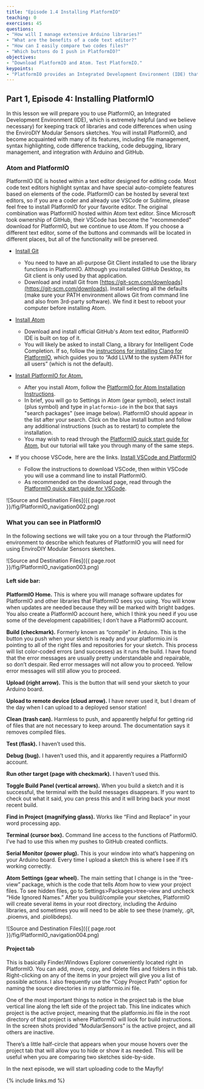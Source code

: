 ```yaml
---
title: "Episode 1.4 Installing PlatformIO"
teaching: 0
exercises: 45
questions:
- "How will I manage extensive Arduino libraries?"
- "What are the benefits of a code text editor?"
- "How can I easily compare two codes files?"
- "Which buttons do I push in PlatformIO?"
objectives:
- "Download PlatformIO and Atom. Test PlatformIO."
keypoints:
- "PlatformIO provides an Integrated Development Environment (IDE) that combines all the capabilities of the Arduino IDE along with many advanced capabilities of a code editor that you will come to appreciate."
---
```

## Part 1, Episode 4: Installing PlatformIO

In this lesson we will prepare you to use PlatformIO, an Integrated Development Environment (IDE), which is extremely helpful (and we believe necessary) for keeping track of libraries and code differences when using the EnviroDIY Modular Sensors sketches. You will install PlatformIO, and become acquainted with many of its features, including file management, syntax highlighting, code difference tracking, code debugging, library management, and integration with Arduino and GitHub.

### Atom and PlatformIO
PlatformIO IDE is hosted within a text editor designed for editing code. Most code text editors highlight syntax and have special auto-complete features based on elements of the code. PlatformIO can be hosted by several text editors, so if you are a coder and already use VSCode or Sublime, please feel free to install PlatformIO for your favorite editor. The original combination was PlatformIO hosted within Atom text editor. Since Microsoft took ownership of GitHub, their VSCode has become the "recommended" download for PlatformIO, but we continue to use Atom. If you choose a different text editor, some of the buttons and commands will be located in different places, but all of the functionality will be preserved.

- [Install Git](https://git-scm.com/downloads)
  - You need to have an all-purpose Git Client installed to use the library functions in PlatformIO. Although you installed GitHub Desktop, its Git client is only used by that application.
  - Download and install Git from [https://git-scm.com/downloads](https://git-scm.com/downloads). Install selecting all the defaults (make sure your PATH environment allows Git from command line and also from 3rd-party software). We find it best to reboot your computer before installing Atom.

- [Install Atom](https://atom.io/)
  - Download and install official GitHub's Atom text editor, PlatformIO IDE is built on top of it.
  - You will likely be asked to install Clang, a library for Intelligent Code Completion. If so, follow the [instructions for installing Clang for PlatformIO](https://docs.platformio.org/en/latest/ide/atom.html#ii-clang-for-intelligent-code-completion), which guides you to “Add LLVM to the system PATH for all users” (which is not the default).

- [Install PlatformIO for Atom.](https://platformio.org/install/ide?install=atom)
  - After you install Atom, follow the [PlatformIO for Atom Installation Instructions](https://docs.platformio.org/en/latest/ide/atom.html#installation).
  - In brief, you will go to Settings in Atom (gear symbol), select install (plus symbol) and type in `platformio-ide` in the box that says "search packages" (see image below). PlatformIO should appear in the list after your search. Click on the blue install button and follow any additional instructions (such as to restart) to complete the installation.
  - You may wish to read through the [PlatformIO quick start guide for Atom](https://docs.platformio.org/en/latest/ide/atom.html#quick-start), but our tutorial will take you through many of the same steps.

- If you choose VSCode, here are the links. [Install VSCode and PlatformIO](https://platformio.org/platformio-ide)
  - Follow the instructions to download VSCode, then within VSCode you will use a command line to install PlatformIO.
  - As recommended on the download page, read through the [PlatformIO quick start guide for VSCode](https://docs.platformio.org/en/latest/ide/vscode.html#quick-start).

![Source and Destination Files]({{ page.root }}/fig/PlatformIO_navigation002.png)

### What you can see in PlatformIO
In the following sections we will take you on a tour through the PlatformIO environment to describe which features of PlatformIO you will need for using EnviroDIY Modular Sensors sketches.

![Source and Destination Files]({{ page.root }}/fig/PlatformIO_navigation003.png)

#### Left side bar:
**PlatformIO Home.** This is where you will manage software updates for PlatformIO and other libraries that PlatformIO sees you using. You will know when updates are needed because they will be marked with bright badges. You also create a PlatformIO account here, which I think you need if you use some of the development capabilities; I don’t have a PlatformIO account.

**Build (checkmark).** Formerly known as “compile” in Arduino. This is the button you push when your sketch is ready and your platformio.ini is pointing to all of the right files and repositories for your sketch. This process will list color-coded errors (and successes) as it runs the build. I have found that the error messages are usually pretty understandable and repairable, so don’t despair. Red error messages will not allow you to proceed. Yellow error messages will still allow you to proceed.

**Upload (right arrow).** This is the button that will send your sketch to your Arduino board.

**Upload to remote device (cloud arrow).** I have never used it, but I dream of the day when I can upload to a deployed sensor station!

**Clean (trash can).** Harmless to push, and apparently helpful for getting rid of files that are not necessary to keep around. The documentation says it removes compiled files.

**Test (flask).** I haven’t used this.

**Debug (bug).** I haven’t used this, and it apparently requires a PlatformIO account.

**Run other target (page with checkmark).** I haven’t used this.

**Toggle Build Panel (vertical arrows).** When you build a sketch and it is successful, the terminal with the build messages disappears. If you want to check out what it said, you can press this and it will bring back your most recent build.

**Find in Project (magnifying glass).** Works like “Find and Replace” in your word processing app.

**Terminal (cursor box).** Command line access to the functions of PlatformIO. I’ve had to use this when my pushes to GitHub created conflicts.

**Serial Monitor (power plug).** This is your window into what’s happening on your Arduino board. Every time I upload a sketch this is where I see if it’s working correctly.

**Atom Settings (gear wheel).** The main setting that I change is in the “tree-view” package, which is the code that tells Atom how to view your project files. To see hidden files, go to Settings>Packages>tree-view and uncheck “Hide Ignored Names.” After you build/compile your sketches, PlatformIO will create several items in your root directory, including the Arduino libraries, and sometimes you will need to be able to see these (namely, .git, .pioenvs, and .piolibdeps).

![Source and Destination Files]({{ page.root }}/fig/PlatformIO_navigation004.png)

#### Project tab
This is basically Finder/Windows Explorer conveniently located right in PlatformIO. You can add, move, copy, and delete files and folders in this tab. Right-clicking on any of the items in your project will give you a list of possible actions. I also frequently use the “Copy Project Path” option for naming the source directories in my platformio.ini file.

One of the most important things to notice in the project tab is the blue vertical line along the left side of the project tab. This line indicates which project is the active project, meaning that the platformio.ini file in the root directory of that project is where PlatformIO will look for build instructions. In the screen shots provided “ModularSensors” is the active project, and all others are inactive.

There’s a little half-circle that appears when your mouse hovers over the project tab that will allow you to hide or show it as needed. This will be useful when you are comparing two sketches side-by-side.

In the next episode, we will start uploading code to the Mayfly!




{% include links.md %}
